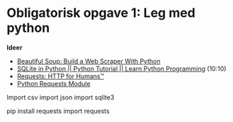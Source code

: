# Obligatorisk opgave 1: Leg med python


**Ideer**
* [Beautiful Soup: Build a Web Scraper With Python](https://realpython.com/beautiful-soup-web-scraper-python/)
* [SQLite in Python || Python Tutorial || Learn Python Programming](https://www.youtube.com/watch?v=c8yHTlrs9EA&list=PLi01XoE8jYohWFPpC17Z-wWhPOSuh8Er-&index=48) (10:10)
* [Requests: HTTP for Humans™](https://requests.readthedocs.io/en/latest/)
* [Python Requests Module](https://www.w3schools.com/python/module_requests.asp)

Import csv
import json
import sqlite3

pip install requests
import requests

